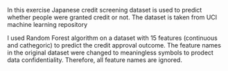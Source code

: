 In this exercise Japanese credit screening dataset is used to predict whether people were granted credit or not. 
The dataset is taken from UCI machine learning repository

I used Random Forest algorithm on a dataset with 15 features (continuous and cathegoric) to predict the credit approval outcome.
The feature names in the original dataset were changed to meaningless symbols to prodect data confidentiality. 
Therefore, all feature names are ignored.
